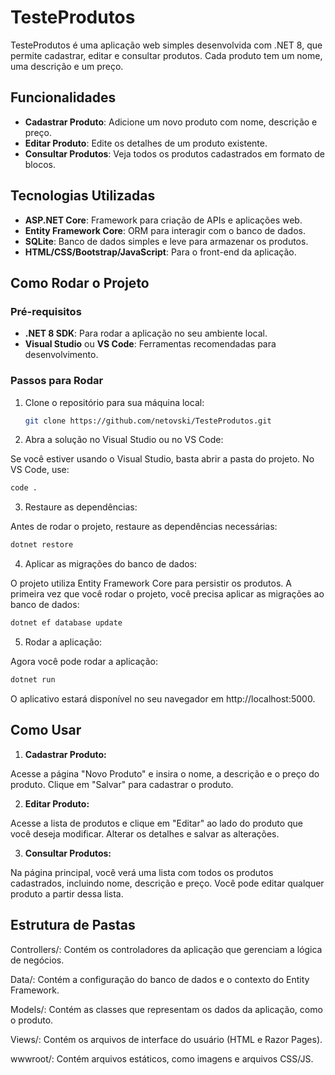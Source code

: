 # TesteProdutos

TesteProdutos é uma aplicação web simples desenvolvida com .NET 8, que permite cadastrar, editar e consultar produtos. Cada produto tem um nome, uma descrição e um preço.

## Funcionalidades

- **Cadastrar Produto**: Adicione um novo produto com nome, descrição e preço.
- **Editar Produto**: Edite os detalhes de um produto existente.
- **Consultar Produtos**: Veja todos os produtos cadastrados em formato de blocos.

## Tecnologias Utilizadas

- **ASP.NET Core**: Framework para criação de APIs e aplicações web.
- **Entity Framework Core**: ORM para interagir com o banco de dados.
- **SQLite**: Banco de dados simples e leve para armazenar os produtos.
- **HTML/CSS/Bootstrap/JavaScript**: Para o front-end da aplicação.

## Como Rodar o Projeto

### Pré-requisitos

- **.NET 8 SDK**: Para rodar a aplicação no seu ambiente local.
- **Visual Studio** ou **VS Code**: Ferramentas recomendadas para desenvolvimento.

### Passos para Rodar

1. Clone o repositório para sua máquina local:

   ```bash
   git clone https://github.com/netovski/TesteProdutos.git
   ```
2. Abra a solução no Visual Studio ou no VS Code:

Se você estiver usando o Visual Studio, basta abrir a pasta do projeto. No VS Code, use:

  ```bash
  code .
  ```
3. Restaure as dependências:

Antes de rodar o projeto, restaure as dependências necessárias:

  ```bash
  dotnet restore
  ```
4. Aplicar as migrações do banco de dados:

O projeto utiliza Entity Framework Core para persistir os produtos. A primeira vez que você rodar o projeto, você precisa aplicar as migrações ao banco de dados:

  ```bash
  dotnet ef database update
  ```
5. Rodar a aplicação:

Agora você pode rodar a aplicação:

  ```bash
  dotnet run
  ```
O aplicativo estará disponível no seu navegador em http://localhost:5000.

## Como Usar

1. **Cadastrar Produto:**

Acesse a página "Novo Produto" e insira o nome, a descrição e o preço do produto. Clique em "Salvar" para cadastrar o produto.

2. **Editar Produto:**

Acesse a lista de produtos e clique em "Editar" ao lado do produto que você deseja modificar. Alterar os detalhes e salvar as alterações.

3. **Consultar Produtos:**

Na página principal, você verá uma lista com todos os produtos cadastrados, incluindo nome, descrição e preço. Você pode editar qualquer produto a partir dessa lista.

## Estrutura de Pastas

Controllers/: Contém os controladores da aplicação que gerenciam a lógica de negócios.

Data/: Contém a configuração do banco de dados e o contexto do Entity Framework.

Models/: Contém as classes que representam os dados da aplicação, como o produto.

Views/: Contém os arquivos de interface do usuário (HTML e Razor Pages).

wwwroot/: Contém arquivos estáticos, como imagens e arquivos CSS/JS.


